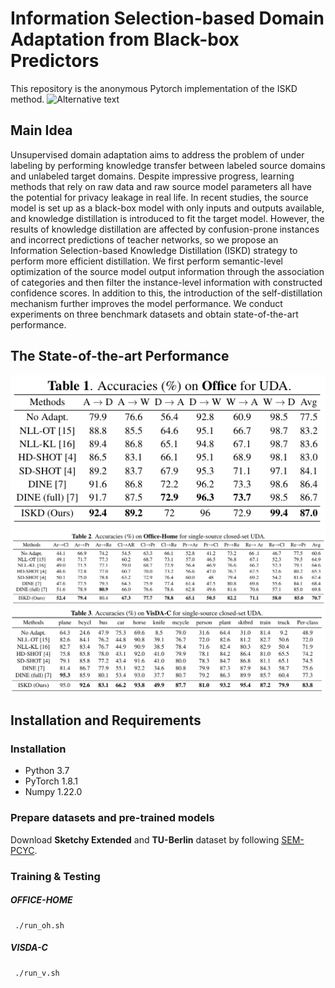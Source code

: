 # Information Selection-based Domain Adaptation from Black-box Predictors
This repository is the anonymous Pytorch implementation of the ISKD method.
![Alternative text](./image/overview.png)
## Main Idea
Unsupervised domain adaptation aims to address the problem of under labeling by performing knowledge transfer between labeled source domains and unlabeled target domains.
Despite impressive progress, learning methods that rely on raw data and raw source model parameters all have the potential for privacy leakage in real life.
In recent studies, the source model is set up as a black-box model with only inputs and outputs available, and knowledge distillation is introduced to fit the target model.
However, the results of knowledge distillation are affected by confusion-prone instances and incorrect predictions of teacher networks, so we propose an Information Selection-based Knowledge Distillation (ISKD) strategy to perform more efficient distillation. 
We first perform semantic-level optimization of the source model output information through the association of categories and then filter the instance-level information with constructed confidence scores. In addition to this, the introduction of the self-distillation mechanism further improves the model performance. We conduct experiments on three benchmark datasets and obtain state-of-the-art performance.
## The State-of-the-art Performance
![Alternative text](./image/office.png)
![Alternative text](./image/officehome.png)
![Alternative text](./image/visdac.png)

## Installation and Requirements

### Installation

- Python 3.7
- PyTorch 1.8.1
- Numpy 1.22.0

### Prepare datasets and pre-trained models
Download **Sketchy Extended** and **TU-Berlin** dataset by following [SEM-PCYC](https://github.com/AnjanDutta/sem-pcyc).

### Training & Testing
##### OFFICE-HOME 
     ./run_oh.sh
      
##### VISDA-C
     ./run_v.sh
 
